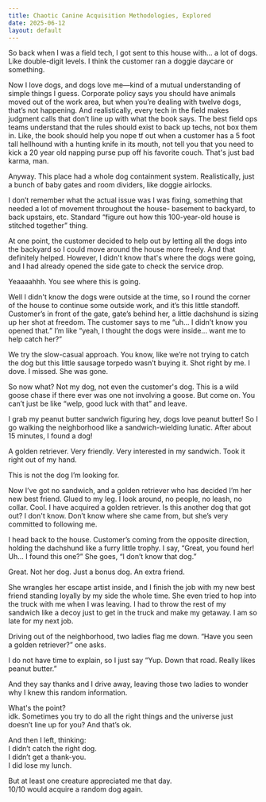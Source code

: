 ```yaml
---
title: Chaotic Canine Acquisition Methodologies, Explored
date: 2025-06-12
layout: default
---
```


So back when I was a field tech, I got sent to this house with… a lot of dogs.
Like double-digit levels. I think the customer ran a doggie daycare or something.

Now I love dogs, and dogs love me—kind of a mutual understanding of simple things
I guess. Corporate policy says you should have animals moved out of the
work area, but when you’re dealing with twelve dogs, that’s not happening.
And realistically, every tech in the field makes judgment calls that don’t
line up with what the book says. The best field ops teams understand that
the rules should exist to back up techs, not box them in. Like, the book
should help you nope tf out when a customer has a 5 foot tall hellhound with a
hunting knife in its mouth, not tell you that you need to kick a 20 year
old napping purse pup off his favorite couch. That's just bad karma, man.

Anyway. This place had a whole dog containment system. Realistically,
just a bunch of baby gates and room dividers, like doggie airlocks.

I don’t remember what the actual issue was I was fixing, something that needed
a lot of movement throughout the house- basement to backyard, to back upstairs, etc.
Standard “figure out how this 100-year-old house is stitched together” thing.

At one point, the customer decided to help out by letting all the dogs into
the backyard so I could move around the house more freely. And that definitely
helped. However, I didn't know that's where the dogs were going, and I had
already opened the side gate to check the service drop.

Yeaaaahhh. You see where this is going.

Well I didn't know the dogs were outside at the time, so I round the corner 
of the house to continue some outside work, and it’s this little standoff.
Customer’s in front of the gate, gate’s behind her, a little dachshund is
sizing up her shot at freedom. The customer says to me “uh... I didn’t know
you opened that.” I’m like “yeah, I thought the dogs were inside... want me
to help catch her?”

We try the slow-casual approach. You know, like we’re not trying to catch
the dog but this little sausage torpedo wasn’t buying it. Shot right by me.
I dove. I missed. She was gone.

So now what? Not my dog, not even the customer's dog. This is a wild goose chase
if there ever was one not involving a goose. But come on. You can’t just be
like “welp, good luck with that” and leave.

I grab my peanut butter sandwich figuring hey, dogs love peanut butter! So I go
walking the neighborhood like a sandwich-wielding lunatic. After about
15 minutes, I found a dog!

A golden retriever. Very friendly. Very interested in my sandwich. Took it right out of my hand.

This is not the dog I’m looking for.

Now I’ve got no sandwich, and a golden retriever who has decided I’m
her new best friend. Glued to my leg. I look around, no people, no leash, no collar.
Cool. I have acquired a golden retriever. Is this another dog that got out? I don't know.
Don’t know where she came from, but she’s very committed to following me.

I head back to the house. Customer’s coming from the opposite direction,
holding the dachshund like a furry little trophy. I say, “Great, you found her!
Uh... I found this one?” She goes, “I don’t know that dog.”

Great. Not her dog. Just a bonus dog. An extra friend.

She wrangles her escape artist inside, and I finish the job with my new best
friend standing loyally by my side the whole time. She even tried to hop into
the truck with me when I was leaving. I had to throw the rest of my
sandwich like a decoy just to get in the truck and make my getaway. I am so late
for my next job.

Driving out of the neighborhood, two ladies flag me down. “Have you seen
a golden retriever?” one asks.

I do not have time to explain, so I just say “Yup. Down that road. Really likes
peanut butter.”

And they say thanks and I drive away, leaving those two ladies to wonder why
I knew this random information.

What's the point?  
idk. Sometimes you try to do all the right things and the universe just
doesn’t line up for you?
And that’s ok.  

And then I left, thinking:  
I didn’t catch the right dog.  
I didn’t get a thank-you.  
I did lose my lunch.  

But at least one creature appreciated me that day.  
10/10 would acquire a random dog again.  
